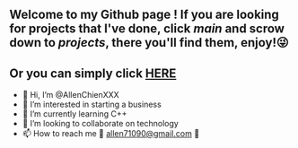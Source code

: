 ## Welcome to my Github page ! If you are looking for projects that I've done, click *main* and scrow down to *projects*, there you'll find them, enjoy!:stuck_out_tongue_winking_eye:
## Or you can simply click [HERE](https://github.com/AllenChienXXX/Projects-Practices/tree/projects)

- 👋 Hi, I’m @AllenChienXXX
- 👀 I’m interested in starting a business
- 🌱 I’m currently learning C++
- 💞️ I’m looking to collaborate on technology
- 📫 How to reach me :call_me_hand: allen71090@gmail.com :call_me_hand:
<!---
AllenChienXXX/AllenChienXXX is a ✨ special ✨ repository because its `README.md` (this file) appears on your GitHub profile.
You can click the Preview link to take a look at your changes.
--->
